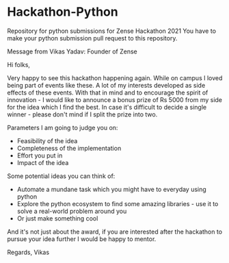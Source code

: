 # Hackathon-Python
Repository for python submissions for Zense Hackathon 2021
You have to make your python submission pull request to this repository.

Message from Vikas Yadav: Founder of Zense

Hi folks,

Very happy to see this hackathon happening again. While on campus I loved being part of events like these. A lot of my interests developed as side effects of these events. With that in mind and to encourage the spirit of innovation - I would like to announce a bonus prize of Rs 5000 from my side for the idea which I find the best. In case it's difficult to decide a single winner - please don't mind if I split the prize into two.

Parameters I am going to judge you on:
- Feasibility of the idea
- Completeness of the implementation
- Effort you put in
- Impact of the idea

Some potential ideas you can think of:
- Automate a mundane task which you might have to everyday using python
- Explore the python ecosystem to find some amazing libraries - use it to solve a real-world problem around you
- Or just make something cool


And it's not just about the award, if you are interested after the hackathon to pursue your idea further I would be happy to mentor.

Regards,
Vikas
